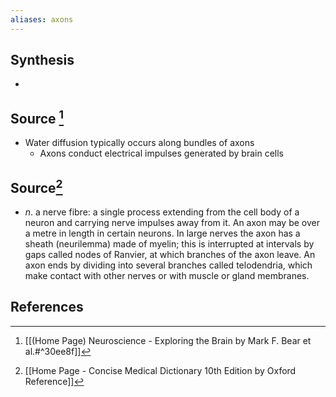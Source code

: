 ```yaml
---
aliases: axons
---
```

## Synthesis
- 
## Source [^1]
- Water diffusion typically occurs along bundles of axons
	- Axons conduct electrical impulses generated by brain cells
## Source[^2]
- $n$. a nerve fibre: a single process extending from the cell body of a neuron and carrying nerve impulses away from it. An axon may be over a metre in length in certain neurons. In large nerves the axon has a sheath (neurilemma) made of myelin; this is interrupted at intervals by gaps called nodes of Ranvier, at which branches of the axon leave. An axon ends by dividing into several branches called telodendria, which make contact with other nerves or with muscle or gland membranes.
## References

[^1]: [[(Home Page) Neuroscience - Exploring the Brain by Mark F. Bear et al.#^30ee8f]]
[^2]: [[Home Page - Concise Medical Dictionary 10th Edition by Oxford Reference]]